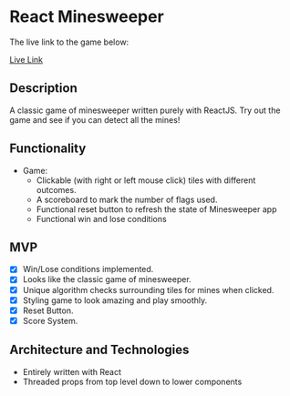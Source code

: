# React Minesweeper

The live link to the game below:

[Live Link](https://john-huang-121.github.io/react_minesweeper/)

## Description
A classic game of minesweeper written purely with ReactJS. Try out the game and see if you can detect all the mines!

## Functionality
  * Game:
    * Clickable (with right or left mouse click) tiles with different outcomes.
    * A scoreboard to mark the number of flags used.
    * Functional reset button to refresh the state of Minesweeper app
    * Functional win and lose conditions

## MVP
  - [x] Win/Lose conditions implemented.
  - [x] Looks like the classic game of minesweeper.
  - [x] Unique algorithm checks surrounding tiles for mines when clicked.
  - [x] Styling game to look amazing and play smoothly.
  - [x] Reset Button.
  - [x] Score System.

## Architecture and Technologies
  - Entirely written with React
  - Threaded props from top level down to lower components